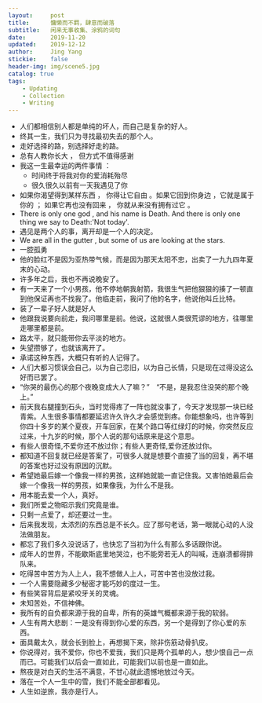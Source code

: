 ```yaml
---
layout:     post
title:      慵懒而不羁，肆意而破落
subtitle:   闲来无事收集、涂鸦的词句
date:       2019-11-20
updated:    2019-12-12
author:     Jing Yang
stickie:    false
header-img: img/scene5.jpg
catalog: true
tags:
    - Updating
    - Collection
    - Writing
---
```

* 人们都相信别人都是单纯的坏人，而自己是复杂的好人。
* 终其一生，我们只为寻找最初失去的那个人。
* 走好选择的路，别选择好走的路。
* 总有人教你长大 ， 但方式不值得感谢
* 我这一生最幸运的两件事情 ：
   * 时间终于将我对你的爱消耗殆尽
   * 很久很久以前有一天我遇见了你
* 如果你渴望得到某样东西 ， 你得让它自由 。如果它回到你身边 ，它就是属于你的 ； 如果它再也没有回来 ， 你就从来没有拥有过它 。
* There is only one god , and his name is Death. And there is only one thing we say to Death:'Not today'.
* 遇见是两个人的事，离开却是一个人的决定。
* We are all in the gutter , but some of us are looking at the stars.
* 一腔孤勇
* 他的脸红不是因为亚热带气候，而是因为那天太阳不忠，出卖了一九九四年夏末的心动。
* 许多年之后，我也不再说晚安了。
* 有一天来了一个小男孩，他不停地朝我射箭，我很生气把他狠狠的揍了一顿直到他保证再也不找我了。他临走前，我问了他的名字，他说他叫丘比特。
* 装了一辈子好人就是好人
* 他跟我说要向前走，我问哪里是前。他说，这就很人类很荒谬的地方，往哪里走哪里都是前。
* 路太平，就只能带你去平淡的地方。
* 失望攒够了，也就该离开了。
* 承诺这种东西，大概只有听的人记得了。
* 人们大都习惯误会自己，以为自己恋旧，以为自己长情，只是现在过得没这么好而已罢了。
* “你哭的最伤心的那个夜晚变成大人了嘛？”&emsp;“不是，是我忍住没哭的那个晚上。”
* 前天我右腿撞到石头，当时觉得疼了一阵也就没事了，今天才发现那一块已经青紫。人生很多事情都要延迟许久许久才会感觉到疼。你能想象吗，也许等到你四十多岁的某个夏夜，开车回家，在某个路口等红绿灯的时候，你突然反应过来，十九岁的时候，那个人说的那句话原来是这个意思。
* 有些人很奇怪,不爱你还不放过你；有些人更奇怪,爱你还放过你。
* 都知道不回复就已经是答案了，可很多人就是想要个直接了当的回复，再不堪的答案也好过没有原因的沉默。 
* 希望她最后嫁一个像我一样的男孩，这样她就能一直记住我。又害怕她最后会嫁一个像我一样的男孩，如果像我，为什么不是我。 
* 用本能去爱一个人，真好。
* 我们所爱之物昭示我们究竟是谁。 
* 只剩一点爱了，却还要过一生。
* 后来我发现，太浓烈的东西总是不长久。应了那句老话，第一眼就心动的人没法做朋友。
* 都忘了我们多久没说话了，也快忘了当初为什么有那么多话跟你说。
* 成年人的世界，不能歇斯底里地哭泣，也不能旁若无人的叫喊，连崩溃都得排队来。
* 吃得苦中苦方为人上人，我不想做人上人，可苦中苦也没放过我。
* 一个人需要隐藏多少秘密才能巧妙的度过一生。
* 有些笑容背后是紧咬牙关的灵魂。
* 未知苦处，不信神佛。
* 我所有的自负都来源于我的自卑，所有的英雄气概都来源于我的软弱。
* 人生有两大悲剧：一是没有得到你心爱的东西，另一个是得到了你心爱的东西。
* 面具戴太久，就会长到脸上，再想揭下来，除非伤筋动骨扒皮。
* 你说得对，我不爱你，你也不爱我，我们只是两个孤单的人，想少恨自己一点而已。可能我们以后会一直如此，可能我们以前也是一直如此。
* 熬夜是对白天的生活不满意，不甘心就此遗憾地放过今天。
* 落在一个人一生中的雪，我们不能全部都看见。
* 人生如逆旅，我亦是行人。
